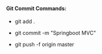 #### Git Commit Commands:

* git add .

* git commit -m "Springboot MVC"  

* git push -f origin master    



